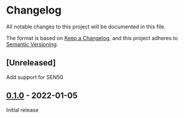 # Changelog
All notable changes to this project will be documented in this file.

The format is based on [Keep a Changelog](https://keepachangelog.com/en/1.0.0/),
and this project adheres to [Semantic Versioning](https://semver.org/spec/v2.0.0.html).

## [Unreleased]

Add support for SEN50

## [0.1.0] - 2022-01-05

Initial release

[0.1.0]: https://github.com/Sensirion/arduino-i2c-sen5x/releases/tag/0.1.0

